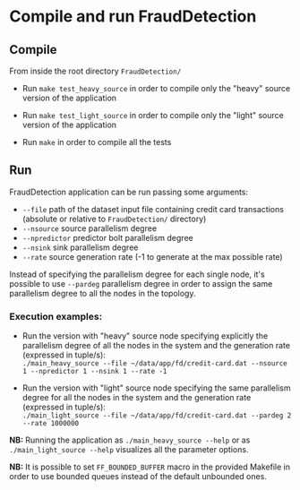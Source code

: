 # Compile and run FraudDetection

## Compile
From inside the root directory `FraudDetection/`

* Run `make test_heavy_source` in order to compile only the "heavy" source version of the application

* Run `make test_light_source` in order to compile only the "light" source version of the application

* Run `make` in order to compile all the tests

## Run
FraudDetection application can be run passing some arguments:<ul><li>`--file` path of the dataset input file containing credit card transactions (absolute or relative to `FraudDetection/` directory)</li><li>`--nsource` source parallelism degree</li><li>`--npredictor` predictor bolt parallelism degree</li><li>`--nsink` sink parallelism degree</li><li>`--rate` source generation rate (-1 to generate at the max possible rate)</li></ul> Instead of specifying the parallelism degree for each single node, it's possible to use `--pardeg` parallelism degree in order to assign the same parallelism degree to all the nodes in the topology.

### Execution examples:
* Run the version with "heavy" source node specifying explicitly the parallelism degree of all the nodes in the system and the generation rate (expressed in tuple/s): <br> `./main_heavy_source --file ~/data/app/fd/credit-card.dat --nsource 1 --npredictor 1 --nsink 1 --rate -1`

* Run the version with "light" source node specifying the same parallelism degree for all the nodes in the system and the generation rate (expressed in tuple/s): <br> `./main_light_source --file ~/data/app/fd/credit-card.dat --pardeg 2 --rate 1000000`

<b>NB:</b> Running the application as `./main_heavy_source --help` or as `./main_light_source --help` visualizes all the parameter options.

<b>NB:</b> It is possible to set `FF_BOUNDED_BUFFER` macro in the provided Makefile in order to use bounded queues instead of the default unbounded ones.
